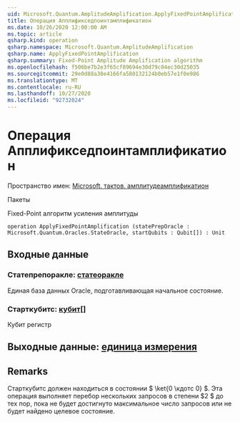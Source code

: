 ```yaml
---
uid: Microsoft.Quantum.AmplitudeAmplification.ApplyFixedPointAmplification
title: Операция Апплификседпоинтамплификатион
ms.date: 10/26/2020 12:00:00 AM
ms.topic: article
qsharp.kind: operation
qsharp.namespace: Microsoft.Quantum.AmplitudeAmplification
qsharp.name: ApplyFixedPointAmplification
qsharp.summary: Fixed-Point Amplitude Amplification algorithm
ms.openlocfilehash: f506be7b2e3f65cf89694e30d79c04ec30d25035
ms.sourcegitcommit: 29e0d88a30e4166fa580132124b0eb57e1f0e986
ms.translationtype: MT
ms.contentlocale: ru-RU
ms.lasthandoff: 10/27/2020
ms.locfileid: "92732024"
---
```

# <a name="applyfixedpointamplification-operation"></a>Операция Апплификседпоинтамплификатион

Пространство имен: [Microsoft. тактов. амплитудеамплификатион](xref:Microsoft.Quantum.AmplitudeAmplification)

Пакеты [](https://nuget.org/packages/)


Fixed-Point алгоритм усиления амплитуды

```qsharp
operation ApplyFixedPointAmplification (statePrepOracle : Microsoft.Quantum.Oracles.StateOracle, startQubits : Qubit[]) : Unit
```


## <a name="input"></a>Входные данные

### <a name="statepreporacle--stateoracle"></a>Статепрепоракле: [статеоракле](xref:Microsoft.Quantum.Oracles.StateOracle)

Единая база данных Oracle, подготавливающая начальное состояние.


### <a name="startqubits--qubit"></a>Старткубитс: [кубит](xref:microsoft.quantum.lang-ref.qubit)[]

Кубит регистр



## <a name="output--unit"></a>Выходные данные: [единица измерения](xref:microsoft.quantum.lang-ref.unit)



## <a name="remarks"></a>Remarks

Старткубитс должен находиться в состоянии $ \ket{0 \кдотс 0} $. Эта операция выполняет перебор нескольких запросов в степени $2 $ до тех пор, пока не будет достигнуто максимальное число запросов или не будет найдено целевое состояние.